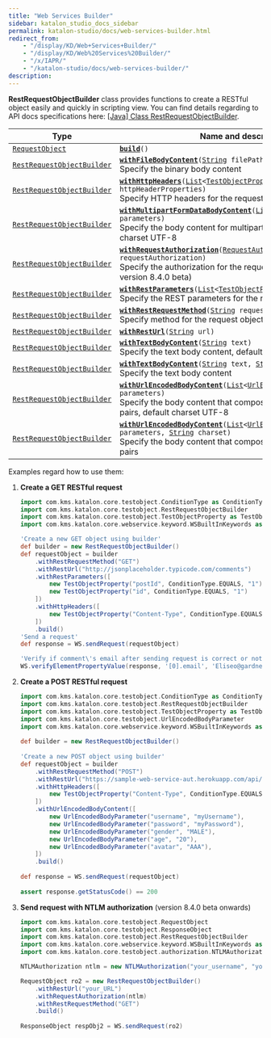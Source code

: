 ```yaml
---
title: "Web Services Builder" 
sidebar: katalon_studio_docs_sidebar
permalink: katalon-studio/docs/web-services-builder.html 
redirect_from:
    - "/display/KD/Web+Services+Builder/"
    - "/display/KD/Web%20Services%20Builder/"
    - "/x/IAPR/"
    - "/katalon-studio/docs/web-services-builder/"
description: 
---
```


**RestRequestObjectBuilder** class provides functions to create a RESTful object easily and quickly in scripting view. You can find details regarding to API docs specifications here: [[Java] Class RestRequestObjectBuilder](https://docs.katalon.com/javadoc/com/kms/katalon/core/testobject/RestRequestObjectBuilder.html).

<table>
    <thead>
        <tr>
            <th>Type</th>
            <th>Name and description</th>
        </tr>
    </thead>
    <tbody>
        <tr>
            <td><code><a class="external-link" href="https://docs.katalon.com/javadoc/com/kms/katalon/core/testobject/RequestObject.html" rel="nofollow">RequestObject</a></code></td>
            <td><code><strong><a class="external-link" href="https://docs.katalon.com/javadoc/com/kms/katalon/core/testobject/RestRequestObjectBuilder.html#build()" rel="nofollow">build</a></strong>()</code></td>
        </tr>
        <tr>
            <td><code><a class="external-link" href="https://docs.katalon.com/javadoc/com/kms/katalon/core/testobject/RestRequestObjectBuilder.html" rel="nofollow">RestRequestObjectBuilder</a></code></td>
            <td><code><strong><a class="external-link" href="https://docs.katalon.com/javadoc/com/kms/katalon/core/testobject/RestRequestObjectBuilder.html#withFileBodyContent(java.lang.String)" rel="nofollow">withFileBodyContent</a></strong>(<a class="external-link" href="http://docs.oracle.com/javase/8/docs/api/java/lang/String.html" rel="nofollow" title="String">String</a>&nbsp;filePath)</code><br>Specify the binary body content</td>
        </tr>
        <tr>
            <td><code><a class="external-link" href="https://docs.katalon.com/javadoc/com/kms/katalon/core/testobject/RestRequestObjectBuilder.html" rel="nofollow">RestRequestObjectBuilder</a></code></td>
            <td><code><strong><a class="external-link" href="https://docs.katalon.com/javadoc/com/kms/katalon/core/testobject/RestRequestObjectBuilder.html#withHttpHeaders(List)" rel="nofollow">withHttpHeaders</a></strong>(<a class="external-link" href="http://docs.oracle.com/javase/8/docs/api/java/util/List.html" rel="nofollow" title="List">List</a>&lt;<a class="external-link" href="https://docs.katalon.com/javadoc/com/kms/katalon/core/testobject/TestObjectProperty.html" rel="nofollow" title="TestObjectProperty">TestObjectProperty</a>&gt; httpHeaderProperties)</code><br>Specify HTTP headers for the request object</td>
        </tr>
        <tr>
            <td><code><a class="external-link" href="https://docs.katalon.com/javadoc/com/kms/katalon/core/testobject/RestRequestObjectBuilder.html" rel="nofollow">RestRequestObjectBuilder</a></code></td>
            <td><code><strong><a class="external-link" href="https://docs.katalon.com/javadoc/com/kms/katalon/core/testobject/RestRequestObjectBuilder.html#withMultipartFormDataBodyContent(List)" rel="nofollow">withMultipartFormDataBodyContent</a></strong>(<a class="external-link" href="http://docs.oracle.com/javase/8/docs/api/java/util/List.html" rel="nofollow" title="List">List</a>&lt;<a class="external-link" href="https://docs.katalon.com/javadoc/com/kms/katalon/core/testobject/FormDataBodyParameter.html" rel="nofollow" title="FormDataBodyParameter">FormDataBodyParameter</a>&gt; parameters)</code><br>Specify the body content for multipart/form-data type, default charset UTF-8</td>
        </tr>
        <tr>
            <td><code><a class="external-link" href="https://docs.katalon.com/javadoc/com/kms/katalon/core/testobject/RestRequestObjectBuilder.html" rel="nofollow">RestRequestObjectBuilder</a></code></td>
            <td><code><strong><a class="external-link" href="https://docs.katalon.com/javadoc/com/kms/katalon/core/testobject/RestRequestObjectBuilder.html#withRequestAuthorization(com.kms.katalon.core.testobject.authorization.RequestAuthorization)" rel="nofollow">withRequestAuthorization</a></strong>(<a class="external-link" href="https://docs.katalon.com/javadoc/com/kms/katalon/core/testobject/authorization/RequestAuthorization.html" rel="nofollow">RequestAuthorization</a> requestAuthorization)</code><br>Specify the authorization for the request object (available from version 8.4.0 beta)</td>
        </tr>
        <tr>
            <td><code><a class="external-link" href="https://docs.katalon.com/javadoc/com/kms/katalon/core/testobject/RestRequestObjectBuilder.html" rel="nofollow">RestRequestObjectBuilder</a></code></td><td><code><strong><a class="external-link" href="https://docs.katalon.com/javadoc/com/kms/katalon/core/testobject/RestRequestObjectBuilder.html#withRestParameters(List)" rel="nofollow">withRestParameters</a></strong>(<a class="external-link" href="http://docs.oracle.com/javase/8/docs/api/java/util/List.html" rel="nofollow" title="List">List</a>&lt;<a class="external-link" href="https://docs.katalon.com/javadoc/com/kms/katalon/core/testobject/TestObjectProperty.html" rel="nofollow" title="TestObjectProperty">TestObjectProperty</a>&gt; restParameters)</code><br>Specify the REST parameters for the request object</td>
        </tr>
        <tr>
            <td><code><a class="external-link" href="https://docs.katalon.com/javadoc/com/kms/katalon/core/testobject/RestRequestObjectBuilder.html" rel="nofollow">RestRequestObjectBuilder</a></code></td>
            <td><code><strong><a class="external-link" href="https://docs.katalon.com/javadoc/com/kms/katalon/core/testobject/RestRequestObjectBuilder.html#withRestRequestMethod(java.lang.String)" rel="nofollow">withRestRequestMethod</a></strong>(<a class="external-link" href="http://docs.oracle.com/javase/8/docs/api/java/lang/String.html" rel="nofollow" title="String">String</a>&nbsp;requestMethod)</code><br>Specify method for the request object</td>
        </tr>
        <tr>
            <td><code><a class="external-link" href="https://docs.katalon.com/javadoc/com/kms/katalon/core/testobject/RestRequestObjectBuilder.html" rel="nofollow">RestRequestObjectBuilder</a></code></td>
            <td><code><strong><a class="external-link" href="https://docs.katalon.com/javadoc/com/kms/katalon/core/testobject/RestRequestObjectBuilder.html#withRestUrl(java.lang.String)" rel="nofollow">withRestUrl</a></strong>(<a class="external-link" href="http://docs.oracle.com/javase/8/docs/api/java/lang/String.html" rel="nofollow" title="String">String</a>&nbsp;url)</code></td>
        </tr>
        <tr>
            <td><code><a class="external-link" href="https://docs.katalon.com/javadoc/com/kms/katalon/core/testobject/RestRequestObjectBuilder.html" rel="nofollow">RestRequestObjectBuilder</a></code></td><td><code><strong><a class="external-link" href="https://docs.katalon.com/javadoc/com/kms/katalon/core/testobject/RestRequestObjectBuilder.html#withTextBodyContent(java.lang.String)" rel="nofollow">withTextBodyContent</a></strong>(<a class="external-link" href="http://docs.oracle.com/javase/8/docs/api/java/lang/String.html" rel="nofollow" title="String">String</a>&nbsp;text)</code><br>Specify the text body content, default charset UTF-8</td>
        </tr>
        <tr>
            <td><code><a class="external-link" href="https://docs.katalon.com/javadoc/com/kms/katalon/core/testobject/RestRequestObjectBuilder.html" rel="nofollow">RestRequestObjectBuilder</a></code></td>
            <td><code><strong><a class="external-link" href="https://docs.katalon.com/javadoc/com/kms/katalon/core/testobject/RestRequestObjectBuilder.html#withTextBodyContent(java.lang.String,%20java.lang.String)" rel="nofollow">withTextBodyContent</a></strong>(<a class="external-link" href="http://docs.oracle.com/javase/8/docs/api/java/lang/String.html" rel="nofollow" title="String">String</a>&nbsp;text,&nbsp;<a class="external-link" href="http://docs.oracle.com/javase/8/docs/api/java/lang/String.html" rel="nofollow" title="String">String</a>&nbsp;charset)</code><br>Specify the text body content</td>
        </tr>
        <tr>
            <td><code><a class="external-link" href="https://docs.katalon.com/javadoc/com/kms/katalon/core/testobject/RestRequestObjectBuilder.html" rel="nofollow">RestRequestObjectBuilder</a></code></td>
            <td><code><strong><a class="external-link" href="https://docs.katalon.com/javadoc/com/kms/katalon/core/testobject/RestRequestObjectBuilder.html#withUrlEncodedBodyContent(List)" rel="nofollow">withUrlEncodedBodyContent</a></strong>(<a class="external-link" href="http://docs.oracle.com/javase/8/docs/api/java/util/List.html" rel="nofollow" title="List">List</a>&lt;<a class="external-link" href="https://docs.katalon.com/javadoc/com/kms/katalon/core/testobject/UrlEncodedBodyParameter.html" rel="nofollow" title="UrlEncodedBodyParameter">UrlEncodedBodyParameter</a>&gt; parameters)</code><br>Specify the body content that composes of a list of url-encoded pairs, default charset UTF-8</td>
        </tr>
        <tr>
            <td><code><a class="external-link" href="https://docs.katalon.com/javadoc/com/kms/katalon/core/testobject/RestRequestObjectBuilder.html" rel="nofollow">RestRequestObjectBuilder</a></code></td><td><code><strong><a class="external-link" href="https://docs.katalon.com/javadoc/com/kms/katalon/core/testobject/RestRequestObjectBuilder.html#withUrlEncodedBodyContent(List,%20java.lang.String)" rel="nofollow">withUrlEncodedBodyContent</a></strong>(<a class="external-link" href="http://docs.oracle.com/javase/8/docs/api/java/util/List.html" rel="nofollow" title="List">List</a>&lt;<a class="external-link" href="https://docs.katalon.com/javadoc/com/kms/katalon/core/testobject/UrlEncodedBodyParameter.html" rel="nofollow" title="UrlEncodedBodyParameter">UrlEncodedBodyParameter</a>&gt; parameters,&nbsp;<a class="external-link" href="http://docs.oracle.com/javase/8/docs/api/java/lang/String.html" rel="nofollow" title="String">String</a>&nbsp;charset)</code><br>Specify the body content that composes of a list of url-encoded pairs</td>
        </tr>
    </tbody>
</table>

Examples regard how to use them:

1.  **Create a GET RESTful request**
    
    ```groovy
    import com.kms.katalon.core.testobject.ConditionType as ConditionType
    import com.kms.katalon.core.testobject.RestRequestObjectBuilder
    import com.kms.katalon.core.testobject.TestObjectProperty as TestObjectProperty
    import com.kms.katalon.core.webservice.keyword.WSBuiltInKeywords as WS
    
    'Create a new GET object using builder'
    def builder = new RestRequestObjectBuilder()
    def requestObject = builder
    	.withRestRequestMethod("GET")
    	.withRestUrl("http://jsonplaceholder.typicode.com/comments")
    	.withRestParameters([
    		new TestObjectProperty("postId", ConditionType.EQUALS, "1"),
    		new TestObjectProperty("id", ConditionType.EQUALS, "1")
    	])
    	.withHttpHeaders([
    		new TestObjectProperty("Content-Type", ConditionType.EQUALS, "application/json")
    	])
    	.build()
    'Send a request'
    def response = WS.sendRequest(requestObject)
    
    'Verify if comment\'s email after sending request is correct or not'
    WS.verifyElementPropertyValue(response, '[0].email', 'Eliseo@gardner.biz')
    
    
    ```
    
2.  **Create a POST RESTful request**
    
    ```groovy
    import com.kms.katalon.core.testobject.ConditionType as ConditionType
    import com.kms.katalon.core.testobject.RestRequestObjectBuilder
    import com.kms.katalon.core.testobject.TestObjectProperty as TestObjectProperty
    import com.kms.katalon.core.testobject.UrlEncodedBodyParameter
    import com.kms.katalon.core.webservice.keyword.WSBuiltInKeywords as WS
     
    def builder = new RestRequestObjectBuilder()
      
    'Create a new POST object using builder'
    def requestObject = builder
        .withRestRequestMethod("POST")
        .withRestUrl("https://sample-web-service-aut.herokuapp.com/api/users/urlencoded")
        .withHttpHeaders([
            new TestObjectProperty("Content-Type", ConditionType.EQUALS, "application/x-www-form-urlencoded")
        ])
        .withUrlEncodedBodyContent([
            new UrlEncodedBodyParameter("username", "myUsername"),
            new UrlEncodedBodyParameter("password", "myPassword"),
            new UrlEncodedBodyParameter("gender", "MALE"),
            new UrlEncodedBodyParameter("age", "20"),
    		new UrlEncodedBodyParameter("avatar", "AAA"),
        ])
        .build()
         
    def response = WS.sendRequest(requestObject)
      
    assert response.getStatusCode() == 200
    ```

3. **Send request with NTLM authorization** (version 8.4.0 beta onwards)

    ``` groovy
    import com.kms.katalon.core.testobject.RequestObject
    import com.kms.katalon.core.testobject.ResponseObject
    import com.kms.katalon.core.testobject.RestRequestObjectBuilder
    import com.kms.katalon.core.webservice.keyword.WSBuiltInKeywords as WS
    import com.kms.katalon.core.testobject.authorization.NTLMAuthorization

    NTLMAuthorization ntlm = new NTLMAuthorization("your_username", "your_password", "", "")

    RequestObject ro2 = new RestRequestObjectBuilder()
        .withRestUrl("your_URL")
        .withRequestAuthorization(ntlm)
        .withRestRequestMethod("GET")
        .build()
        
    ResponseObject respObj2 = WS.sendRequest(ro2)
    ```
    